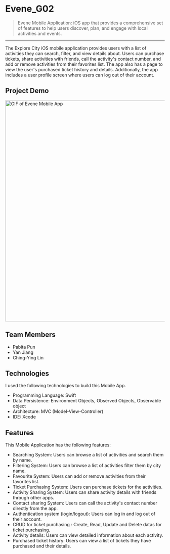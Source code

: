 # Evene_G02

> Evene Mobile Application: iOS app that provides a comprehensive set of features to help users discover, plan, and engage with local activities and events.
<hr>
The Explore City iOS mobile application provides users with a list of activities they can search, filter, and view details about. Users can purchase tickets, share activities with friends, call the activity's contact number, and add or remove activities from their favorites list. The app also has a page to view the user's purchased ticket history and details. Additionally, the app includes a user profile screen where users can log out of their account.


## Project Demo
<img src="https://github.com/Pabitapun23/Evene_G02/blob/main/Evene/Evene/ezgif.com-animated-gif-maker.gif" alt="GIF of Evene Mobile App" height="700" width="600">


## Team Members
* Pabita Pun
* Yan Jiang
* Ching-Ying Lin


## Technologies
I used the following technologies to build this Mobile App.
* Programming Language: Swift
* Data Persistence: Environment Objects, Observed Objects, Observable object 
* Architecture: MVC (Model-View-Controller)
* IDE: Xcode
 

## Features
This Mobile Application has the following features:
* Searching System: Users can browse a list of activities and search them by name.
* Filtering System: Users can browse a list of activities filter them by city name.
* Favourite System: Users can add or remove activities from their favorites list.
* Ticket Purchasing System: Users can purchase tickets for the activities.
* Activity Sharing System: Users can share activity details with friends through other apps.
* Contact sharing System: Users can call the activity's contact number directly from the app.
* Authentication system (login/logout): Users can log in and log out of their account.
* CRUD for ticket purchasing : Create, Read, Update and Delete datas for ticket purchasing.
* Activity details: Users can view detailed information about each activity.
* Purchased ticket history: Users can view a list of tickets they have purchased and their details.

